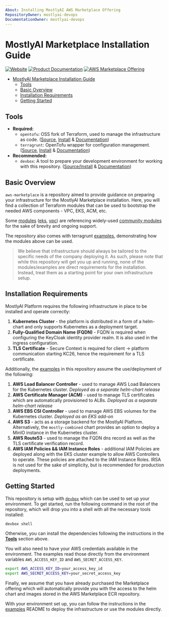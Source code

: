 ```yaml
---
About: Installing MostlyAI AWS Marketplace Offering
RepositoryOwner: mostlyai-devops
DocumentationOwner: mostlyai-devops
---
```


# MostlyAI Marketplace Installation Guide

[![Website](https://img.shields.io/badge/Website-text?style=flat-square&color=f2f4ff)](https://mostly.ai/)
[![Product Documentation](https://img.shields.io/badge/Product%20Documentation-text?style=flat-square&color=6fa8dc)](https://mostly.ai/docs)
[![AWS Marketplace Offering](https://img.shields.io/badge/AWS%20Marketplace%20Offering-text?style=flat-square&color=ff9900)](https://aws.amazon.com/marketplace/pp/prodview-clqfgzfzznfoc)

- [MostlyAI Marketplace Installation Guide](#mostlyai-marketplace-installation-guide)
  - [Tools](#tools)
  - [Basic Overview](#basic-overview)
  - [Installation Requirements](#installation-requirements)
  - [Getting Started](#getting-started)

## Tools

- **Required:**
  - `opentofu`: OSS fork of Terraform, used to manage the infrastructure as code. ([Source](https://github.com/opentofu/opentofu), [Install](https://opentofu.org/docs/intro/install/) & [Documentation](https://opentofu.org/docs/))
  - `terragrunt`: OpenTofu wrapper for configuration management. ([Source](https://github.com/gruntwork-io/terragrunt), [Install](https://terragrunt.gruntwork.io/docs/getting-started/install/) & [Documentation](https://terragrunt.gruntwork.io/docs/))
- **Recommended:**
  - `devbox`: A tool to prepare your development environment for working with this repository. ([Source/Install](https://github.com/jetify-com/devbox) & [Documentation](https://www.jetify.com/docs/devbox/))

## Basic Overview

`aws-marketplace` is a repository aimed to provide guidance on preparing your infrastructure for the MostlyAI Marketplace installation. Here, you will find a collection of Terraform modules that can be used to bootstrap the needed AWS components - VPC, EKS, ACM, etc.

Some [modules](./modules) ([eks](./modules/eks), [vpc](./modules/vpc)) are referencing widely-used [community modules](https://registry.terraform.io/namespaces/terraform-aws-modules) for the sake of brevity and ongoing support.

The repository also comes with terragrunt [examples](./examples), demonstrating how the modules above can be used.

> We believe that infrastructure should always be tailored to the specific needs of the company deploying it. As such, please note that while this repository will get you up and running, none of the modules/examples are direct requirements for the installation. Instead, treat them as a starting point for your own infrastructure setup.

## Installation Requirements

MostlyAI Platform requires the following infrastructure in place to be installed and operate correctly:

1. **Kubernetes Cluster** - the platform is distributed in a form of a helm-chart and only supports Kubernetes as a deployment target.
2. **Fully-Qualified Domain Name (FQDN)** - FQDN is required when configuring the KeyCloak identity provider realm. It is also used in the ingress configuration.
3. **TLS Certificate** - Secure Context is required for client -> platform communication starting KC26, hence the requirement for a TLS certificate.

Additionally, the [examples](./examples) in this repository assume the use/deployment of the following:

1. **AWS Load Balancer Controller** - used to manage AWS Load Balancers for the Kubernetes cluster. _Deployed as a separate helm-chart release_
2. **AWS Certificate Manager (ACM)** - used to manage TLS certificates which are automatically provisioned to ALBs. _Deployed as a separate helm-chart release_
3. **AWS EBS CSI Controller** - used to manage AWS EBS volumes for the Kubernetes cluster. _Deployed as an EKS add-on_
4. **AWS S3** - acts as a storage backend for the MostlyAI Platform. Alternatively, the `mostly-combined` chart provides an option to deploy a MinIO instance in the Kubernetes cluster.
5. **AWS Route53** - used to manage the FQDN dns record as well as the TLS certificate verification record.
6. **AWS IAM Policies && IAM Instance Roles** - additional IAM Policies are deployed along with the EKS cluster example to allow AWS Controllers to operate. These policies are attached to the IAM Instance Roles. IRSA is not used for the sake of simplicity, but is recommended for production deployments.

## Getting Started

This repository is setup with [`devbox`](https://www.jetify.com/devbox) which can be used to set up your environment. To get started, run the following command in the root of the repository, which will drop you into a shell with all the necessary tools installed:

```bash
devbox shell
```

Otherwise, you can install the dependencies following the instructions in the **[Tools](#tools)** section above.

You will also need to have your AWS credentials available in the environment. The examples read those directly from the environment variables `AWS_ACCESS_KEY_ID` and `AWS_SECRET_ACCESS_KEY`.

```bash
export AWS_ACCESS_KEY_ID=your_access_key_id
export AWS_SECRET_ACCESS_KEY=your_secret_access_key
```

Finally, we assume that you have already purchased the Marketplace offering which will automatically provide you with the access to the helm chart and images stored in the AWS Marketplace ECR repository.

With your environment set up, you can follow the instructions in the [examples](./examples) README to deploy the infrastructure or use the modules directly.
